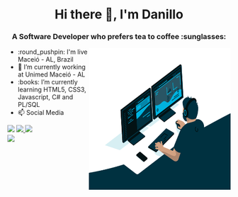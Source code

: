 <h1 align="center"> Hi there 👋, I'm Danillo</h1>
<h3 align="center"> A Software Developer who prefers tea to coffee :sunglasses:</h3>

<img src="https://github.com/gurjeetsinghvirdee/gurjeetsinghvirdee/blob/main/vector.gif" align="right" width="320" height="320">  
<div align="left">
  <ul>
    <li>:round_pushpin: I'm live Maceió - AL, Brazil</li>
    <li>🔭 I’m currently working at Unimed Maceió - AL</li>
    <li>:books: I’m currently learning HTML5, CSS3, Javascript, C# and PL/SQL</li>
    <li>📫 Social Media</li>
  </ul>
  <div>
    <a href="https://api.whatsapp.com/send?l=pt_pt&phone=5582991690696" target='_blank'><img src='https://img.shields.io/badge/WhatsApp-25D366?style=for-the-badge&logo=whatsapp&logoColor=white'/></a> 
  <a href="https://www.instagram.com/danillo_victtor/" target='_blank'> 
    <img src='https://img.shields.io/badge/Instagram-E4405F?style=for-the-badge&logo=instagram&logoColor=white'/>
  </a>
  <a href="https://www.linkedin.com/in/danillo-victtor" target='_blank'> 
    <img src='https://img.shields.io/badge/LinkedIn-0077B5?style=for-the-badge&logo=linkedin&logoColor=white'/>
  </a>
  </div>  
</div>

<div align="left">
<a href="https://github-readme-stats.vercel.app/api/top-langs/?username=danilovictor2004&layout=compact&theme=midnight-purple">
  <img align="center" src="https://github-readme-stats.vercel.app/api/top-langs/?username=danilovictor2004&layout=compact&theme=midnight-purple" />
</a> 
</div>







